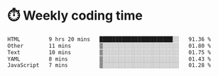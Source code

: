 
# :stopwatch: Weekly coding time
<!--START_SECTION:waka-->

```txt
HTML         9 hrs 20 mins   ███████████████████████░░   91.36 %
Other        11 mins         ▒░░░░░░░░░░░░░░░░░░░░░░░░   01.80 %
Text         10 mins         ▒░░░░░░░░░░░░░░░░░░░░░░░░   01.75 %
YAML         8 mins          ▒░░░░░░░░░░░░░░░░░░░░░░░░   01.43 %
JavaScript   7 mins          ▒░░░░░░░░░░░░░░░░░░░░░░░░   01.28 %
```

<!--END_SECTION:waka-->


<!-- <p> <img src="https://github-readme-stats.vercel.app/api?username=cozgerest&show_icons=true&hide_border=false" />  </p> -->

